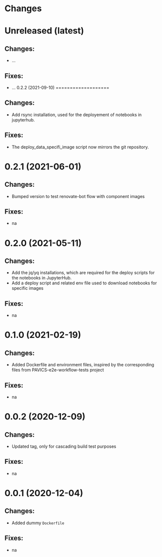 Changes
=======

Unreleased (latest)
===================

Changes:
--------
- ...

Fixes:
------
- ...
0.2.2 (2021-09-10)
===================

Changes:
--------
- Add rsync installation, used for the deployement of notebooks in jupyterhub.

Fixes:
------
- The deploy_data_specifi_image script now mirrors the git repository. 
  

0.2.1 (2021-06-01)
===================

Changes:
--------
- Bumped version to test renovate-bot flow with component images

Fixes:
------
- na

0.2.0 (2021-05-11)
===================

Changes:
--------
- Add the jq/yq installations, which are required for the deploy scripts for the notebooks in JupyterHub.
- Add a deploy script and related env file used to download notebooks for specific images

Fixes:
------
- na

0.1.0 (2021-02-19)
===================

Changes:
--------
- Added Dockerfile and environment files, inspired by the corresponding files from PAVICS-e2e-workflow-tests project

Fixes:
------
- na

0.0.2 (2020-12-09)
===================

Changes:
--------
- Updated tag, only for cascading build test purposes

Fixes:
------
- na

0.0.1 (2020-12-04)
===================

Changes:
--------
- Added dummy `Dockerfile`

Fixes:
------
- na